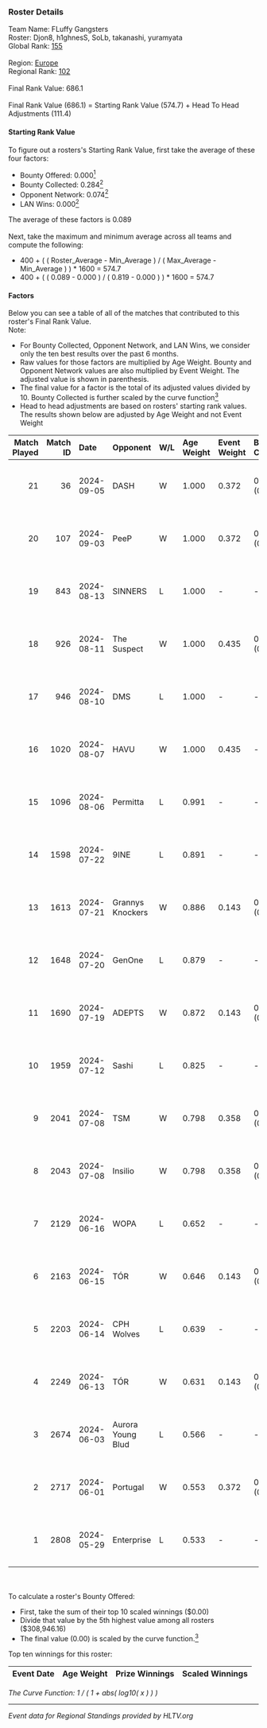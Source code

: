 ### Roster Details<br />
Team Name: FLuffy Gangsters<br />
Roster: Djon8, h1ghnesS, SoLb, takanashi, yuramyata<br />
Global Rank: [155](../../standings_global_2024_09_06.md)<br />
<br />
Region: [Europe]( ../../standings_europe_2024_09_06.md)<br />
Regional Rank: [102]( ../../standings_europe_2024_09_06.md)<br />
<br />
Final Rank Value:  686.1<br />
<br />
Final Rank Value (686.1) = Starting Rank Value (574.7) + Head To Head Adjustments (111.4)<br />

#### Starting Rank Value<br />
To figure out a rosters's Starting Rank Value, first take the average of these four factors:<br />
- Bounty Offered: 0.000[<sup>1</sup>](#table2)
- Bounty Collected: 0.284[<sup>2</sup>](#table1)
- Opponent Network: 0.074[<sup>2</sup>](#table1)
- LAN Wins: 0.000[<sup>2</sup>](#table1)

The average of these factors is 0.089<br />
<br />
Next, take the maximum and minimum average across all teams and compute the following:<br />
- 400 + ( ( Roster_Average - Min_Average ) / ( Max_Average - Min_Average ) ) * 1600 = 574.7
- 400 + ( ( 0.089 - 0.000 ) / ( 0.819 - 0.000 ) ) * 1600 = 574.7


#### Factors<br />
Below you can see a table of all of the matches that contributed to this roster's Final Rank Value.<br />
Note:<br />

- For Bounty Collected, Opponent Network, and LAN Wins, we consider only the ten best results over the past 6 months.
- Raw values for those factors are multiplied by Age Weight. Bounty and Opponent Network values are also multiplied by Event Weight. The adjusted value is shown in parenthesis.
- The final value for a factor is the total of its adjusted values divided by 10. Bounty Collected is further scaled by the curve function[<sup>3</sup>](#curveFunction)
- Head to head adjustments are based on rosters' starting rank values. The results shown below are adjusted by Age Weight and not Event Weight
<span id="table1"></span><br />


| Match Played | Match ID | Date       | Opponent          | W/L | Age Weight | Event Weight | Bounty Collected | Opponent Network | LAN Wins  | H2H Adj. | Roster                                      |
| -: | -: | :- | :- | :- | :- | :- | :- | :- | :- | -: | :- |
|           21 |       36 | 2024-09-05 | DASH              | W   | 1.000      | 0.372        | 0.000 (0.000)    | 0.184 (0.068)    | 0 (0.000) |    14.99 | Djon8, h1ghnesS, SoLb, takanashi, yuramyata |
|           20 |      107 | 2024-09-03 | PeeP              | W   | 1.000      | 0.372        | 0.000 (0.000)    | -                | 0 (0.000) |     5.66 | Djon8, h1ghnesS, SoLb, takanashi, yuramyata |
|           19 |      843 | 2024-08-13 | SINNERS           | L   | 1.000      | -            | -                | -                | -         |    -3.73 | Djon8, h1ghnesS, SoLb, takanashi, yuramyata |
|           18 |      926 | 2024-08-11 | The Suspect       | W   | 1.000      | 0.435        | 0.006 (0.003)    | 0.271 (0.118)    | 0 (0.000) |    22.57 | Djon8, h1ghnesS, SoLb, takanashi, yuramyata |
|           17 |      946 | 2024-08-10 | DMS               | L   | 1.000      | -            | -                | -                | -         |    -6.50 | Djon8, h1ghnesS, SoLb, takanashi, yuramyata |
|           16 |     1020 | 2024-08-07 | HAVU              | W   | 1.000      | 0.435        | -                | 0.139 (0.060)    | 0 (0.000) |    11.66 | Djon8, h1ghnesS, SoLb, takanashi, yuramyata |
|           15 |     1096 | 2024-08-06 | Permitta          | L   | 0.991      | -            | -                | -                | -         |    -4.40 | Djon8, h1ghnesS, SoLb, takanashi, yuramyata |
|           14 |     1598 | 2024-07-22 | 9INE              | L   | 0.891      | -            | -                | -                | -         |    -4.44 | Djon8, h1ghnesS, SoLb, takanashi, yuramyata |
|           13 |     1613 | 2024-07-21 | Grannys Knockers  | W   | 0.886      | 0.143        | 0.003 (0.000)    | 0.135 (0.017)    | 0 (0.000) |    17.48 | Djon8, h1ghnesS, SoLb, takanashi, yuramyata |
|           12 |     1648 | 2024-07-20 | GenOne            | L   | 0.879      | -            | -                | -                | -         |   -18.69 | Djon8, h1ghnesS, SoLb, takanashi, yuramyata |
|           11 |     1690 | 2024-07-19 | ADEPTS            | W   | 0.872      | 0.143        | 0.002 (0.000)    | 0.018 (0.002)    | 0 (0.000) |    12.40 | Djon8, h1ghnesS, SoLb, takanashi, yuramyata |
|           10 |     1959 | 2024-07-12 | Sashi             | L   | 0.825      | -            | -                | -                | -         |    -1.58 | Djon8, h1ghnesS, SoLb, takanashi, yuramyata |
|            9 |     2041 | 2024-07-08 | TSM               | W   | 0.798      | 0.358        | 0.057 (0.016)    | 0.922 (0.264)    | 0 (0.000) |    22.65 | Djon8, h1ghnesS, SoLb, takanashi, yuramyata |
|            8 |     2043 | 2024-07-08 | Insilio           | W   | 0.798      | 0.358        | 0.023 (0.007)    | 0.636 (0.182)    | 0 (0.000) |    21.78 | Djon8, h1ghnesS, SoLb, takanashi, yuramyata |
|            7 |     2129 | 2024-06-16 | WOPA              | L   | 0.652      | -            | -                | -                | -         |    -9.18 | Djon8, h1ghnesS, SoLb, takanashi, yuramyata |
|            6 |     2163 | 2024-06-15 | TÓR               | W   | 0.646      | 0.143        | 0.018 (0.002)    | 0.080 (0.007)    | 0 (0.000) |    15.54 | Djon8, h1ghnesS, SoLb, takanashi, yuramyata |
|            5 |     2203 | 2024-06-14 | CPH Wolves        | L   | 0.639      | -            | -                | -                | -         |    -4.98 | Djon8, h1ghnesS, SoLb, takanashi, yuramyata |
|            4 |     2249 | 2024-06-13 | TÓR               | W   | 0.631      | 0.143        | 0.018 (0.002)    | 0.080 (0.007)    | 0 (0.000) |    15.62 | Djon8, h1ghnesS, SoLb, takanashi, yuramyata |
|            3 |     2674 | 2024-06-03 | Aurora Young Blud | L   | 0.566      | -            | -                | -                | -         |    -2.46 | Djon8, h1ghnesS, SoLb, takanashi, yuramyata |
|            2 |     2717 | 2024-06-01 | Portugal          | W   | 0.553      | 0.372        | 0.001 (0.000)    | 0.071 (0.015)    | -         |     9.42 | Djon8, h1ghnesS, SoLb, takanashi, yuramyata |
|            1 |     2808 | 2024-05-29 | Enterprise        | L   | 0.533      | -            | -                | -                | -         |    -2.41 | Djon8, h1ghnesS, SoLb, takanashi, yuramyata |

<br />
<span id="table2"></span><br />
To calculate a roster's Bounty Offered:<br />

- First, take the sum of their top 10 scaled winnings ($0.00)
- Divide that value by the 5th highest value among all rosters ($308,946.16)
- The final value (0.00) is scaled by the curve function.[<sup>3</sup>](#curveFunction)

Top ten winnings for this roster:<br />

| Event Date | Age Weight | Prize Winnings | Scaled Winnings |
| :- | -: | :- | :- |


<span id="curveFunction"></span>_The Curve Function: 1 / ( 1 + abs( log10( x ) ) )_<br />

---
_Event data for Regional Standings provided by HLTV.org_<br />
